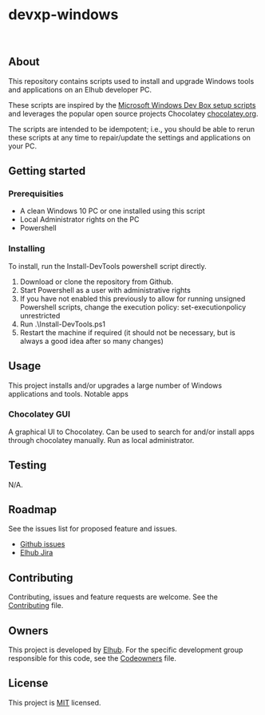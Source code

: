 # devxp-windows

[<img src="https://img.shields.io/badge/repo-github-blue" alt="">](https://github.com/elhub/devxp-windows)
[<img src="https://img.shields.io/badge/issues-jira-orange" alt="">](https://jira.elhub.cloud/issues/?jql=project%20%3D%20%22Team%20Dev%22%20AND%20component%20%3D%20devxp-windows%20AND%20status%20!%3D%20Done)
[<img src="https://teamcity.elhub.cloud/app/rest/builds/buildType:(id:DevXp_DevXpWindows_SonarScan)/statusIcon" alt="">](https://teamcity.elhub.cloud/project/DevXp_DevXpWindows?mode=builds#all-projects)
[<img src="https://sonar.elhub.cloud/api/project_badges/measure?project=no.elhub.devxp%3Adevxp-windows&metric=alert_status" alt="">](https://sonar.elhub.cloud/dashboard?id=no.elhub.devxp%3Adevxp-windows)
[<img src="https://sonar.elhub.cloud/api/project_badges/measure?project=no.elhub.devxp%3Adevxp-windows&metric=ncloc" alt="">](https://sonar.elhub.cloud/dashboard?id=no.elhub.devxp%3Adevxp-windows)
[<img src="https://sonar.elhub.cloud/api/project_badges/measure?project=no.elhub.devxp%3Adevxp-windows&metric=bugs" alt="">](https://sonar.elhub.cloud/dashboard?id=no.elhub.devxp%3Adevxp-windows)
[<img src="https://sonar.elhub.cloud/api/project_badges/measure?project=no.elhub.devxp%3Adevxp-windows&metric=vulnerabilities" alt="">](https://sonar.elhub.cloud/dashboard?id=no.elhub.devxp%3Adevxp-windows)

## About

This repository contains scripts used to install and upgrade Windows tools and applications on an Elhub developer PC.

These scripts are inspired by the [Microsoft Windows Dev Box setup scripts](https://github.com/microsoft/windows-dev-box-setup-scripts)
and leverages the popular open source projects Chocolatey [chocolatey.org](http://chocolatey.org).

The scripts are intended to be idempotent; i.e., you should be able to rerun these scripts at any time to repair/update
the settings and applications on your PC.


## Getting started

### Prerequisities

* A clean Windows 10 PC or one installed using this script
* Local Administrator rights on the PC
* Powershell

### Installing

To install, run the Install-DevTools powershell script directly.

1. Download or clone the repository from Github.
2. Start Powershell as a user with administrative rights 
3. If you have not enabled this previously to allow for running unsigned Powershell scripts, change the execution policy: set-executionpolicy unrestricted
4. Run .\Install-DevTools.ps1
5. Restart the machine if required (it should not be necessary, but is always a good idea after so many changes)


## Usage

This project installs and/or upgrades a large number of Windows applications and tools. Notable apps

### Chocolatey GUI

A graphical UI to Chocolatey. Can be used to search for and/or install apps through chocolatey manually. Run as local
administrator.


## Testing

N/A.


## Roadmap

See the issues list for proposed feature and issues.
* [Github issues](https://github.com/elhub/dev-tools-windows/issues)
* [Elhub Jira](https://jira.elhub.cloud/issues/?jql=project%20%3D%20TD%20AND%20component%20%3D%20dev-tools-windows%20AND%20resolution%20%3D%20Unresolved)


## Contributing

Contributing, issues and feature requests are welcome. See the
[Contributing](https://github.com/elhub/dev-tools-windows/blob/main/CONTRIBUTING.md) file.


## Owners

This project is developed by [Elhub](https://elhub.no). For the specific development group responsible for this
code, see the [Codeowners](https://github.com/elhub/dev-tools-windows/blob/main/CODEOWNERS) file.


## License

This project is [MIT](https://github.com/elhub/dev-tools-windows/blob/main/LICENSE.md) licensed.
